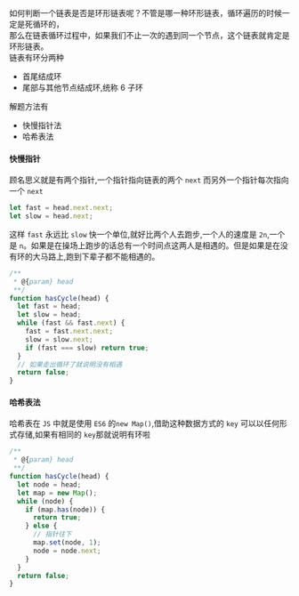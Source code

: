 如何判断一个链表是否是环形链表呢？不管是哪一种环形链表，循环遍历的时候一定是死循环的，<br />那么在链表循环过程中，如果我们不止一次的遇到同一个节点，这个链表就肯定是环形链表。<br />链表有环分两种

- 首尾结成环
- 尾部与其他节点结成环,统称 6 子环

解题方法有

- 快慢指针法
- 哈希表法

#### 快慢指针

顾名思义就是有两个指针,一个指针指向链表的两个 `next` 而另外一个指针每次指向一个 `next`

```javascript
let fast = head.next.next;
let slow = head.next;
```

这样 `fast` 永远比 `slow` 快一个单位,就好比两个人去跑步,一个人的速度是 `2n`,一个是 `n`。如果是在操场上跑步的话总有一个时间点这两人是相遇的。但是如果是在没有环的大马路上,跑到下辈子都不能相遇的。

```javascript
/**
 * @{param} head
 **/
function hasCycle(head) {
  let fast = head;
  let slow = head;
  while (fast && fast.next) {
    fast = fast.next.next;
    slow = slow.next;
    if (fast === slow) return true;
  }
  // 如果走出循环了就说明没有相遇
  return false;
}
```

#### 哈希表法

哈希表在 `JS` 中就是使用 `ES6` 的`new Map()`,借助这种数据方式的 `key` 可以以任何形式存储,如果有相同的 `key`那就说明有环啦

```javascript
/**
 * @{param} head
 **/
function hasCycle(head) {
  let node = head;
  let map = new Map();
  while (node) {
    if (map.has(node)) {
      return true;
    } else {
      // 指针往下
      map.set(node, 1);
      node = node.next;
    }
  }
  return false;
}
```
